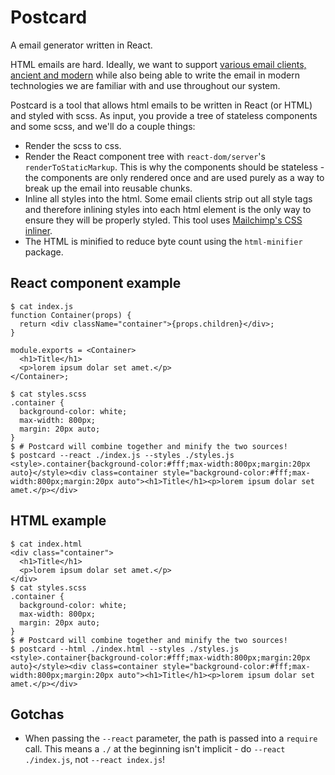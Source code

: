 # Postcard

A email generator written in React.

HTML emails are hard. Ideally, we want to support [various email clients, ancient and
modern](https://www.campaignmonitor.com/css/) while also being able to write the email in modern
technologies we are familiar with and use throughout our system.

Postcard is a tool that allows html emails to be written in React (or HTML) and styled with scss. As
input, you provide a tree of stateless components and some scss, and we'll do a couple things:
- Render the scss to css.
- Render the React component tree with `react-dom/server`'s `renderToStaticMarkup`. This is why the
  components should be stateless - the components are only rendered once and are used purely as a
  way to break up the email into reusable chunks.
- Inline all styles into the html. Some email clients strip out all style tags and therefore
  inlining styles into each html element is the only way to ensure they will be properly styled.
  This tool uses [Mailchimp's CSS inliner](https://templates.mailchimp.com/resources/inline-css/).
- The HTML is minified to reduce byte count using the `html-minifier` package.

## React component example

```
$ cat index.js
function Container(props) {
  return <div className="container">{props.children}</div>;
}

module.exports = <Container>
  <h1>Title</h1>
  <p>lorem ipsum dolar set amet.</p>
</Container>;

$ cat styles.scss
.container {
  background-color: white;
  max-width: 800px;
  margin: 20px auto;
}
$ # Postcard will combine together and minify the two sources!
$ postcard --react ./index.js --styles ./styles.js
<style>.container{background-color:#fff;max-width:800px;margin:20px auto}</style><div class=container style="background-color:#fff;max-width:800px;margin:20px auto"><h1>Title</h1><p>lorem ipsum dolar set amet.</p></div>
```

## HTML example
```
$ cat index.html
<div class="container">
  <h1>Title</h1>
  <p>lorem ipsum dolar set amet.</p>
</div>
$ cat styles.scss
.container {
  background-color: white;
  max-width: 800px;
  margin: 20px auto;
}
$ # Postcard will combine together and minify the two sources!
$ postcard --html ./index.html --styles ./styles.js
<style>.container{background-color:#fff;max-width:800px;margin:20px auto}</style><div class=container style="background-color:#fff;max-width:800px;margin:20px auto"><h1>Title</h1><p>lorem ipsum dolar set amet.</p></div>
```

## Gotchas
- When passing the `--react` parameter, the path is passed into a `require` call. This means
  a `./` at the beginning isn't implicit - do `--react ./index.js`, not `--react index.js`!
